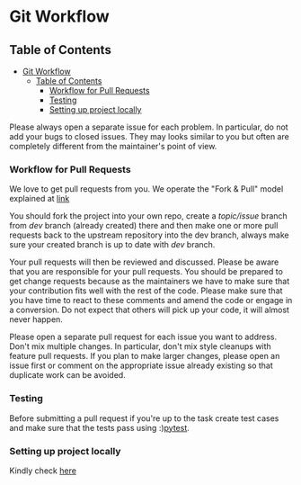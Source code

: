 # Git Workflow

## Table of Contents

- [Git Workflow](#git-workflow)
  - [Table of Contents](#table-of-contents)
    - [Workflow for Pull Requests](#workflow-for-pull-requests)
    - [Testing](#testing)
    - [Setting up project locally](#setting-up-project-locally)

Please always open a separate issue for each problem. In particular, do
not add your bugs to closed issues. They may looks similar to you but
often are completely different from the maintainer's point of view.

### Workflow for Pull Requests

We love to get pull requests from you. We operate the "Fork & Pull" model
explained at [link](https://help.github.com/articles/using-pull-requests)

You should fork the project into your own repo, create a *topic/issue* branch from *dev* branch (already created)
there and then make one or more pull requests back to the upstream repository into the dev branch, always make sure your created branch is up to date with *dev* branch.

Your pull requests will then be reviewed and discussed. Please be aware
that you are responsible for your pull requests. You should be prepared
to get change requests because as the maintainers we have to make sure
that your contribution fits well with the rest of the code. Please make
sure that you have time to react to these comments and amend the code or
engage in a conversion. Do not expect that others will pick up your code,
it will almost never happen.

Please open a separate pull request for each issue you want to address.
Don't mix multiple changes. In particular, don't mix style cleanups with
feature pull requests. If you plan to make larger changes, please open
an issue first or comment on the appropriate issue already existing so
that duplicate work can be avoided.

### Testing

Before submitting a pull request if you're up to the task create test cases and make sure that the tests pass using :)[pytest](https://github.com/pytest-dev/pytest).

### Setting up project locally
Kindly check [here](README.md)
